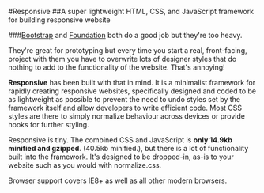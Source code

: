 #Responsive
##A super lightweight HTML, CSS, and JavaScript framework for building responsive website

###<a href="http://twitter.github.io/bootstrap/" target="_blank" rel="nofollow">Bootstrap</a> and <a href="http://foundation.zurb.com/" target="_blank" rel="nofollow">Foundation</a> both do a good job but they're too heavy.


They're great for prototyping but every time you start a real, front-facing, project with them you have to overwrite lots of designer styles that do nothing to add to the functionality 
of the website. That's annoying!

**Responsive** has been built with that in mind. It is a minimalist framework for rapidly creating responsive websites, specifically designed 
and coded to be as lightweight as possible to prevent the need to undo styles set by the framework itself and allow developers to write efficient code.
Most CSS styles are there to simply normalize behaviour across devices or provide hooks for further styling.

Responsive is tiny. The combined CSS and JavaScript is **only 14.9kb minified and gzipped**. (40.5kb minified.), but there is a lot of functionality built into the framework.
It's designed to be dropped-in, as-is to your website such as you would with normalize.css.

Browser support covers IE8+ as well as all other modern browsers.
